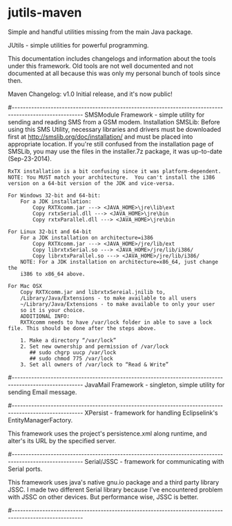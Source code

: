 # jutils-maven
Simple and handful utilities missing from the main Java package.

JUtils - simple utilities for powerful programming.

This documentation includes changelogs and information about the tools under this framework.
Old tools are not well documented and not documented at all because this was only my personal
bunch of tools since then.

Maven Changelog:
  v1.0  Initial release, and it's now public!

#-------------------------------------------------------------------------------------------------------
SMSModule Framework - simple utility for sending and reading SMS from a GSM modem.
Installation SMSLib:
	Before using this SMS Utility, necessary libraries and drivers must be downloaded first at
	http://smslib.org/doc/installation/ and must be placed into appropriate location.
	If you're still confused from the installation page of SMSLib, you may use the files
	in the installer.7z package, it was up-to-date (Sep-23-2014).
	
	RxTX installation is a bit confusing since it was platform-dependent.
	NOTE: You MUST match your architecture.  You can't install the i386
	version on a 64-bit version of the JDK and vice-versa.
	
	For Windows 32-bit and 64-bit:
		For a JDK installation:
			Copy RXTXcomm.jar ---> <JAVA_HOME>\jre\lib\ext
			Copy rxtxSerial.dll ---> <JAVA_HOME>\jre\bin
			Copy rxtxParallel.dll ---> <JAVA_HOME>\jre\bin
			
	For Linux 32-bit and 64-bit
		For a JDK installation on architecture=i386
			Copy RXTXcomm.jar ---> <JAVA_HOME>/jre/lib/ext
			Copy librxtxSerial.so ---> <JAVA_HOME>/jre/lib/i386/
			Copy librxtxParallel.so ---> <JAVA_HOME>/jre/lib/i386/
		NOTE: For a JDK installation on architecture=x86_64, just change the
		i386 to x86_64 above.
		
	For Mac OSX
		Copy RXTXcomm.jar and librxtxSereial.jnilib to,
		/Library/Java/Extensions - to make available to all users 
		~/Library/Java/Extensions - to make available to only your user			
		so it is your choice.
		ADDITIONAL INFO:
		RXTXcomm needs to have /var/lock folder in able to save a lock file. This should be done after the steps above.

		1. Make a directory “/var/lock”
		2. Set new ownership and permission of /var/lock
		   ## sudo chgrp uucp /var/lock
		   ## sudo chmod 775 /var/lock
		3. Set all owners of /var/lock to “Read & Write”
		

#-------------------------------------------------------------------------------------------------------
JavaMail Framework - singleton, simple utility for sending Email message.

#-------------------------------------------------------------------------------------------------------
XPersist - framework for handling Eclipselink's EntityManagerFactory. 

This framework uses the project's persistence.xml along runtime, and alter's its URL by the specified server.

#-------------------------------------------------------------------------------------------------------
Serial/JSSC - framework for communicating with Serial ports.

This framework uses java's native gnu.io package and a third party library JSSC. I made two different Serial library
because I've encountered problem with JSSC on other devices. But performance wise, JSSC is better.
	
#-------------------------------------------------------------------------------------------------------
